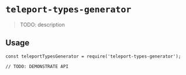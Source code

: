 # `teleport-types-generator`

> TODO: description

## Usage

```
const teleportTypesGenerator = require('teleport-types-generator');

// TODO: DEMONSTRATE API
```
